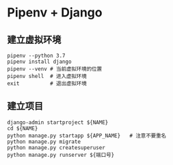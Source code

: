 # Pipenv + Django

## 建立虚拟环境

```shell
pipenv --python 3.7 
pipenv install django
pipenv --venv # 当前虚拟环境的位置
pipenv shell  # 进入虚拟环境
exit          # 退出虚拟环境
```

## 建立项目

```shell
django-admin startproject ${NAME}
cd ${NAME}
python manage.py startapp ${APP_NAME}   # 注意不要重名
python manage.py migrate
python manage.py createsuperuser
python manage.py runserver ${端口号}
```

